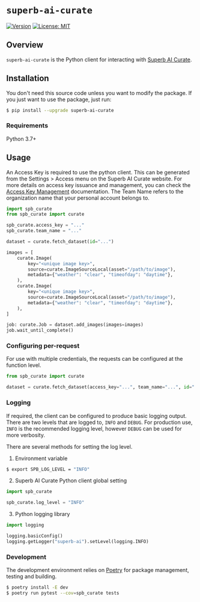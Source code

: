 # `superb-ai-curate`

[![Version](https://img.shields.io/pypi/v/superb-ai-curate)](https://pypi.org/project/superb-ai-curate/)
[![License: MIT](https://img.shields.io/badge/License-MIT-yellow.svg)](LICENSE)

## Overview

`superb-ai-curate` is the Python client for interacting with [Superb AI Curate](https://superb-ai.com/).

## Installation

You don't need this source code unless you want to modify the package. If you just want to use the package, just run:

```bash
$ pip install --upgrade superb-ai-curate
```

### Requirements

Python 3.7+

## Usage

An Access Key is required to use the python client. This can be generated from the Settings > Access menu on the Superb AI Curate website. For more details on access key issuance and management, you can check the [Access Key Management](https://docs.superb-ai.com/reference/access-key-management) documentation. The Team Name refers to the organization name that your personal account belongs to.

```python
import spb_curate
from spb_curate import curate

spb_curate.access_key = "..."
spb_curate.team_name = "..."

dataset = curate.fetch_dataset(id="...")

images = [
    curate.Image(
        key="<unique image key>",
        source=curate.ImageSourceLocal(asset="/path/to/image"),
        metadata={"weather": "clear", "timeofday": "daytime"},
    ),
    curate.Image(
        key="<unique image key>",
        source=curate.ImageSourceLocal(asset="/path/to/image"),
        metadata={"weather": "clear", "timeofday": "daytime"},
    ),
]

job: curate.Job = dataset.add_images(images=images)
job.wait_until_complete()

```

### Configuring per-request

For use with multiple credentials, the requests can be configured at the function level.

```python
from spb_curate import curate

dataset = curate.fetch_dataset(access_key="...", team_name="...", id="...")
```

### Logging

If required, the client can be configured to produce basic logging output. There are two levels that are logged to, `INFO` and `DEBUG`. For production use, `INFO` is the recommended logging level, however `DEBUG` can be used for more verbosity.

There are several methods for setting the log level.

1. Environment variable

```bash
$ export SPB_LOG_LEVEL = "INFO"
```

2. Superb AI Curate Python client global setting

```python
import spb_curate

spb_curate.log_level = "INFO"
```

3. Python logging library

```python
import logging

logging.basicConfig()
logging.getLogger("superb-ai").setLevel(logging.INFO)
```

### Development

The development environment relies on [Poetry](https://python-poetry.org/) for package management, testing and building.

```bash
$ poetry install -E dev
$ poetry run pytest --cov=spb_curate tests
```
